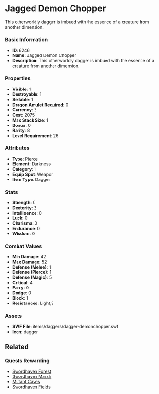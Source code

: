 # Jagged Demon Chopper

This otherworldly dagger is imbued with the essence of a creature from another dimension.

### Basic Information

- **ID**: 6246
- **Name**: Jagged Demon Chopper
- **Description**: This otherworldly dagger is imbued with the essence of a creature from another dimension.

### Properties

- **Visible**: 1
- **Destroyable**: 1
- **Sellable**: 1
- **Dragon Amulet Required**: 0
- **Currency**: 2
- **Cost**: 2075
- **Max Stack Size**: 1
- **Bonus**: 0
- **Rarity**: 8
- **Level Requirement**: 26

### Attributes

- **Type**: Pierce
- **Element**: Darkness
- **Category**: 1
- **Equip Spot**: Weapon
- **Item Type**: Dagger

### Stats

- **Strength**: 0
- **Dexterity**: 2
- **Intelligence**: 0
- **Luck**: 0
- **Charisma**: 0
- **Endurance**: 0
- **Wisdom**: 0

### Combat Values

- **Min Damage**: 42
- **Max Damage**: 52
- **Defense (Melee)**: 1
- **Defense (Pierce)**: 1
- **Defense (Magic)**: 5
- **Critical**: 4
- **Parry**: 0
- **Dodge**: 0
- **Block**: 1
- **Resistances**: Light,3

### Assets

- **SWF File**: items/daggers/dagger-demonchopper.swf
- **Icon**: dagger

## Related

### Quests Rewarding

- [Swordhaven Forest](../quests/842-swordhaven-forest.md)
- [Swordhaven Marsh](../quests/843-swordhaven-marsh.md)
- [Mutant Caves](../quests/844-mutant-caves.md)
- [Swordhaven Fields](../quests/845-swordhaven-fields.md)

